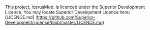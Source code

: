 This project, IcarusMod, is licenced under the Superior Development Licence.  You may locate Superior Development Licence here: [LICENCE.md] (https://github.com/Superior-Development/License/blob/master/LICENCE.md)
